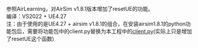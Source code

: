 参照AirLearning，对AirSim v1.8.1版本增加了resetUE的功能。   
编译：VS2022 + UE4.27  
注：由于使用的是UE4.27 + airsim v1.8.1的组合，在安装airsim1.8.1的python功能包后，需要将功能包中的client.py替换为本工程中的[client.py](./PythonClient/airsim/client.py)(实际上只是增加了resetUE这个函数)




